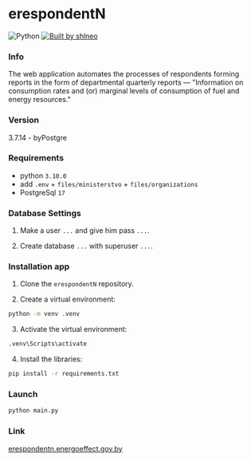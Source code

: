 # erespondentN

![Python](https://img.shields.io/badge/python-3.10-blue)
[![Built by shlneo](https://img.shields.io/badge/Built%20by-Shlneo%20-blue)](https://github.com/shlneo)

### Info

The web application automates the processes of respondents forming reports in the form of departmental quarterly reports — "Information on consumption rates and (or) marginal levels of consumption of fuel and energy resources."

### Version

3.7.14 - byPostgre

### Requirements

- python `3.10.0`
- add `.env` + `files/ministerstvo` + `files/organizations`
- PostgreSql `17`

### Database Settings

1. Make a user `...` and give him pass `...`.

2. Create database `...` with superuser `...`.

### Installation app

1. Clone the `erespondentN` repository.

2. Create a virtual environment:
```bash 
python -m venv .venv
```

3. Activate the virtual environment:
```bash 
.venv\Scripts\activate
```

4. Install the libraries:
```bash 
pip install -r requirements.txt
```

### Launch

```bash 
python main.py
```

### Link

[erespondentn.energoeffect.gov.by](https://erespondentn.energoeffect.gov.by/)